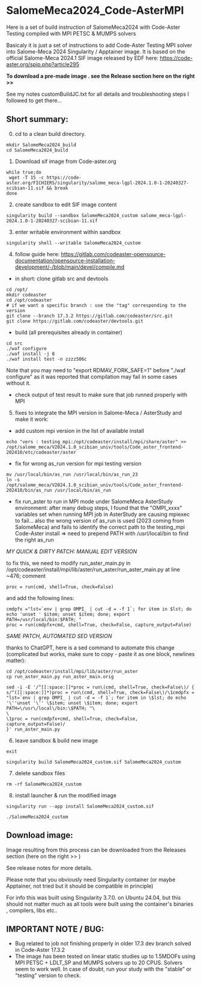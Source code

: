 # SalomeMeca2024_Code-AsterMPI

Here is a set of build instruction of SalomeMeca2024 with Code-Aster Testing compiled with MPI PETSC &amp; MUMPS solvers

Basicaly it is just a set of instructions to add Code-Aster Testing MPI solver into Salome-Meca 2024 Singularity / Apptainer image.
It is based on the official Salome-Meca 2024.1 SIF image released by EDF here:  https://code-aster.org/spip.php?article295

__To download a pre-made image . see the Release section here on the right >>__

See my notes customBuildJC.txt for all details and troubleshooting steps I followed to get there...

Short summary:
--------------

0) cd to a clean build directory.
   
```
mkdir SalomeMeca2024_build
cd SalomeMeca2024_build
```

1) Download sif image from Code-aster.org

```
while true;do
 wget -T 15 -c https://code-aster.org/FICHIERS/singularity/salome_meca-lgpl-2024.1.0-1-20240327-scibian-11.sif && break
done
```

2) create sandbox to edit SIF image content

```
singularity build --sandbox SalomeMeca2024_custom salome_meca-lgpl-2024.1.0-1-20240327-scibian-11.sif  
```

3) enter writable environment within sandbox 

```
singularity shell --writable SalomeMeca2024_custom
```

4) follow guide here: https://gitlab.com/codeaster-opensource-documentation/opensource-installation-development/-/blob/main/devel/compile.md

- in short: clone gitlab src and devtools
   
```
cd /opt/
mkdir codeaster
cd /opt/codeaster
# if we want a specific branch : use the "tag" corresponding to the version
git clone --branch 17.3.2 https://gitlab.com/codeaster/src.git
git clone https://gitlab.com/codeaster/devtools.git
```

- build (all prerequisites already in container)

```
cd src
./waf configure
./waf install -j 8
./waf install test -n zzzz506c
```
Note that you may need to "export RDMAV_FORK_SAFE=1" before "./waf configure" as it was reported that compilation may fail in some cases without it.

- check output of test result to make sure that job runned properly with MPI

5) fixes to integrate the MPI version in Salome-Meca / AsterStudy and make it work:

- add custom mpi version in the list of available install

```
echo "vers : testing_mpi:/opt/codeaster/install/mpi/share/aster" >> /opt/salome_meca/V2024.1.0_scibian_univ/tools/Code_aster_frontend-202410/etc/codeaster/aster
```

- fix for wrong as_run version for mpi testing version 

```
mv /usr/local/bin/as_run /usr/local/bin/as_run_23
ln -s  /opt/salome_meca/V2024.1.0_scibian_univ/tools/Code_aster_frontend-202410/bin/as_run /usr/local/bin/as_run
```

-  fix run_aster to run in MPI mode under SalomeMeca AsterStudy environment: after many debug steps, I found that the "OMPI_xxxx" variables set when running MPI job in AsterStudy are causing mpiexec to fail... also the wrong version of as_run is used (2023 coming from SalomeMeca) and fails to identify the correct path to the testing_mpi Code-Aster install => need to prepend PATH with /usrl/local/bin to find the right as_run

_MY QUICK & DIRTY PATCH: MANUAL EDIT VERSION_

to fix this, we need to modify run_aster_main.py in /opt/codeaster/install/mpi/lib/aster/run_aster/run_aster_main.py
at line ~476;  comment  

```
proc = run(cmd, shell=True, check=False) 
```
and add the following lines:

```
cmdpfx ="lst=`env | grep OMPI_ | cut -d = -f 1`; for item in $lst; do echo 'unset ' $item; unset $item; done; export PATH=/usr/local/bin:$PATH; "
proc = run(cmdpfx+cmd, shell=True, check=False, capture_output=False)
```
_SAME PATCH, AUTOMATED SED VERSION_

 thanks to ChatGPT, here is a sed command to automate this change (complicated but works, make sure to copy - paste it as one block, newlines matter):

```
cd /opt/codeaster/install/mpi/lib/aster/run_aster
cp run_aster_main.py run_aster_main.orig

sed -i -E '/^[[:space:]]*proc = run\(cmd, shell=True, check=False\)/ {
s/^([[:space:]]*)proc = run\(cmd, shell=True, check=False\)/\1cmdpfx = "lst=`env | grep OMPI_ | cut -d = -f 1`; for item in \$lst; do echo '\''unset '\'' \$item; unset \$item; done; export PATH=\/usr\/local\/bin:\$PATH; "\
\
\1proc = run(cmdpfx+cmd, shell=True, check=False, capture_output=False)/
}' run_aster_main.py
```


6) leave sandbox & build new image

```
exit

singularity build SalomeMeca2024_custom.sif SalomeMeca2024_custom
```

7) delete sandbox files 

```    
rm -rf SalomeMeca2024_custom
```

8) install launcher & run the modified image
```
singularity run --app install SalomeMeca2024_custom.sif 

./SalomeMeca2024_custom
```

## Download image:

Image resulting from this process can be downloaded from the Releases section (here on the right >> )

See release notes for more details.

Please note that you obviously need Singularity container (or maybe Apptainer, not tried but it should be compatible in principle) 

For info this was built using Singularity 3.7.0. on Ubuntu 24.04, but this should not matter much as all tools were built using the container's binaries , compilers, libs etc..

## IMPORTANT NOTE / BUG:
- Bug related to job not finishing properly in older 17.3 dev branch solved in Code-Aster 17.3.2
- The image has been tested on linear static studies up to 1.5MDOFs using MPI PETSC + LDLT_SP and MUMPS solvers up to 20 CPUS. Solvers seem to work well. In case of doubt, run your study with the "stable" or "testing" version to check.


